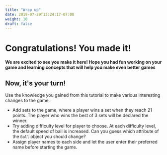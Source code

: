 ```yaml
---
title: "Wrap up"
date: 2019-07-29T13:24:17-07:00
weight: 10
draft: false
---
```


# Congratulations! You made it!
**We are excited to see you make it here! Hope you had fun working on your game and learning concepts that will help you make even better games**


## Now, it's your turn!
Use the knowledge you gained from this tutorial to make various interesting changes to the game.
- Add sets to the game, where a player wins a set when they reach 21 points. The player who wins the best of 3 sets will be declared the winner.
- Try adding difficulty level for player to choose. At each difficulty level, the default speed of ball is increased. Can you guess which attribute of the `Ball` object you should change?
- Assign player names to each side and let the user enter their preferred name before starting the game.



